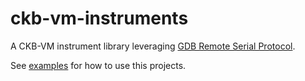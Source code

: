 # ckb-vm-instruments

A CKB-VM instrument library leveraging [GDB Remote Serial Protocol](https://sourceware.org/gdb/onlinedocs/gdb/Remote-Protocol.html).

See [examples](./examples) for how to use this projects.
